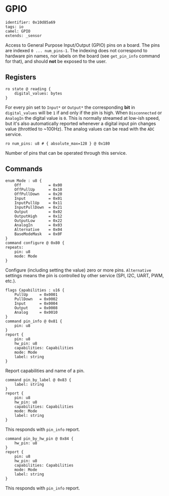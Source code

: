 # GPIO

    identifier: 0x10d85a69
    tags: io
    camel: GPIO
    extends: _sensor

Access to General Purpose Input/Output (GPIO) pins on a board.
The pins are indexed `0 ... num_pins-1`.
The indexing does not correspond to hardware pin names, nor labels on the board (see `get_pin_info` command for that),
and should **not** be exposed to the user.

## Registers

    ro state @ reading {
        digital_values: bytes
    }

For every pin set to `Input*` or `Output*` the corresponding **bit** in `digital_values` will be `1` if and only if the pin is high.
When `Disconnected` or `AnalogIn` the digital value is `0`.
This is normally streamed at low-ish speed, but it's also automatically reported whenever
a digital input pin changes value (throttled to ~100Hz).
The analog values can be read with the `ADC` service.

    ro num_pins: u8 # { absolute_max=128 } @ 0x180

Number of pins that can be operated through this service.


## Commands

    enum Mode : u8 {
        Off            = 0x00
        OffPullUp      = 0x10
        OffPullDown    = 0x20
        Input          = 0x01
        InputPullUp    = 0x11
        InputPullDown  = 0x21
        Output         = 0x02
        OutputHigh     = 0x12
        OutputLow      = 0x22
        AnalogIn       = 0x03
        Alternative    = 0x04
        BaseModeMask   = 0x0F
    }
    command configure @ 0x80 {
    repeats:
        pin: u8
        mode: Mode
    }

Configure (including setting the value) zero or more pins.
`Alternative` settings means the pin is controlled by other service (SPI, I2C, UART, PWM, etc.).

    flags Capabilities : u16 {
        PullUp     = 0x0001
        PullDown   = 0x0002
        Input      = 0x0004
        Output     = 0x0008
        Analog     = 0x0010
    }
    command pin_info @ 0x81 {
        pin: u8
    }
    report {
        pin: u8
        hw_pin: u8
        capabilities: Capabilities
        mode: Mode
        label: string
    }

Report capabilities and name of a pin.

    command pin_by_label @ 0x83 {
        label: string
    }
    report {
        pin: u8
        hw_pin: u8
        capabilities: Capabilities
        mode: Mode
        label: string
    }

This responds with `pin_info` report.

    command pin_by_hw_pin @ 0x84 {
        hw_pin: u8
    }
    report {
        pin: u8
        hw_pin: u8
        capabilities: Capabilities
        mode: Mode
        label: string
    }

This responds with `pin_info` report.
